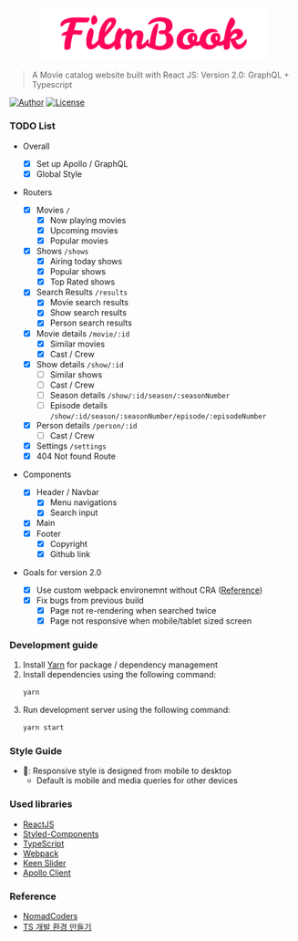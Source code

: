 <p align="center">
   <img src="src/Assets/logo.png" width="400"/>
</p>

> A Movie catalog website built with React JS: Version 2.0: GraphQL + Typescript

[![Author](https://img.shields.io/badge/author-RunFridge-green?style=flat)](https://github.com/RunFridge/film-book)
[![License](https://img.shields.io/github/license/RunFridge/film-book)](https://github.com/RunFridge/film-book/blob/dev/LICENSE)

<!-- [![Netlify Status](https://api.netlify.com/api/v1/badges/39906376-fa5e-490c-9dd1-63604ee4f025/deploy-status)](https://app.netlify.com/sites/film-book/deploys) -->

### TODO List

- Overall

  - [x] Set up Apollo / GraphQL
  - [x] Global Style

- Routers

  - [x] Movies `/`
    - [x] Now playing movies
    - [x] Upcoming movies
    - [x] Popular movies
  - [x] Shows `/shows`
    - [x] Airing today shows
    - [x] Popular shows
    - [x] Top Rated shows
  - [x] Search Results `/results`
    - [x] Movie search results
    - [x] Show search results
    - [x] Person search results
  - [x] Movie details `/movie/:id`
    - [x] Similar movies
    - [x] Cast / Crew
  - [x] Show details `/show/:id`
    - [ ] Similar shows
    - [ ] Cast / Crew
    - [ ] Season details `/show/:id/season/:seasonNumber`
    - [ ] Episode details `/show/:id/season/:seasonNumber/episode/:episodeNumber`
  - [x] Person details `/person/:id`
    - [ ] Cast / Crew
  - [x] Settings `/settings`
  - [x] 404 Not found Route

- Components

  - [x] Header / Navbar
    - [x] Menu navigations
    - [x] Search input
  - [x] Main
  - [x] Footer
    - [x] Copyright
    - [x] Github link

- Goals for version 2.0

  - [x] Use custom webpack environemnt without CRA ([Reference](https://velog.io/@jhj46456/React-%EA%B0%9C%EB%B0%9C-%ED%99%98%EA%B2%BD-%EC%A7%81%EC%A0%91-%EB%A7%8C%EB%93%A4%EA%B8%B0))
  - [x] Fix bugs from previous build
    - [x] Page not re-rendering when searched twice
    - [x] Page not responsive when mobile/tablet sized screen

### Development guide

1. Install [Yarn](https://yarnpkg.com/getting-started/install) for package / dependency management
2. Install dependencies using the following command:
   ```sh
   yarn
   ```
3. Run development server using the following command:
   ```sh
   yarn start
   ```

### Style Guide

- 📱: Responsive style is designed from mobile to desktop
  - Default is mobile and media queries for other devices

### Used libraries

- [ReactJS](https://reactjs.org/)
- [Styled-Components](https://styled-components.com/)
- [TypeScript](https://www.typescriptlang.org/)
- [Webpack](https://webpack.js.org/)
- [Keen Slider](https://keen-slider.io/)
- [Apollo Client](https://www.apollographql.com/docs/react/)

### Reference

- [NomadCoders](http://nomadcoders.co/)
- [TS 개발 환경 만들기](https://velog.io/@jhj46456/Typescript-React-%EA%B0%9C%EB%B0%9C-%ED%99%98%EA%B2%BD-%EC%A7%81%EC%A0%91-%EB%A7%8C%EB%93%A4%EA%B8%B0)

